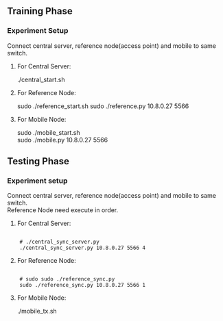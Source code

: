 ## Training Phase

### Experiment Setup

Connect central server, reference node(access point) and mobile to same switch.  

1. For Central Server:
	
	./central_start.sh

2. For Reference Node:

	sudo ./reference_start.sh 
	sudo ./reference.py 10.8.0.27 5566

3. For Mobile Node: 
	
	sudo ./mobile_start.sh	
	sudo ./mobile.py 10.8.0.27 5566

<!--

					      Send Packet
______________________________________________________________ Mobile node(TX)
\					        /     \                    /
 \					       /       \                  /
GETREADY	            READY    SENDOVER         ALLSTOP
   \				     /           \              /
____\___________________/_____________\____________/__________ Central Server
     \			    ////			   \          /
      \		  	   ////				    \        /
   STARTRECV  ACKFORSTART            STOPRECV  ACKFORSTOP 
        \        ////					  \    /
_________\______////_______________________\__/_______________ Reference node(AP)
		  Prepare

-->

## Testing Phase

### Experiment setup 

Connect central server, reference node(access point) and mobile to same switch.  
Reference Node need execute in order. 

1. For Central Server:
<pre><code>	
	# ./central_sync_server.py <ip_address> <port> <num_ap> 
	./central_sync_server.py 10.8.0.27 5566 4
</code></pre>
	
2. For Reference Node:
	
<pre><code>
	# sudo sudo ./reference_sync.py <server_ip> <server_port> <ap_id>
	sudo ./reference_sync.py 10.8.0.27 5566 1 
</code></pre>

3. For Mobile Node: 

	./mobile_tx.sh


<!-- 
							  SCP get log file
______________________________________________
\                  ////           /      /
 \                ////           /      /
 SYNC    ACK_FOR_END_COLLECT    / .... /
   \            ////           /      /
____\__________////___________/______/________
  Refer collect CSI
-->



